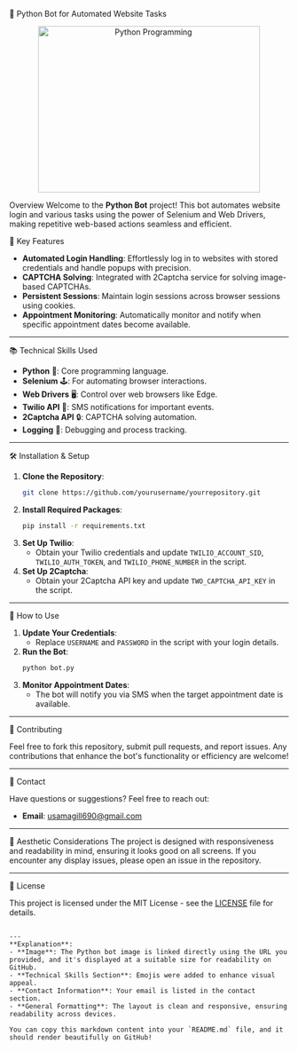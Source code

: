 🐍 Python Bot for Automated Website Tasks

<div align="center">
  <img src="https://img.freepik.com/free-vector/software-developers-working-script-coding-engineer-character-programming-php-python-javascript-other-languages_90220-243.jpg" alt="Python Programming" width="400" height="300">
</div>


Overview
Welcome to the **Python Bot** project! This bot automates website login and various tasks using the power of Selenium and Web Drivers, making repetitive web-based actions seamless and efficient.

🌟 Key Features
- **Automated Login Handling**: Effortlessly log in to websites with stored credentials and handle popups with precision.
- **CAPTCHA Solving**: Integrated with 2Captcha service for solving image-based CAPTCHAs.
- **Persistent Sessions**: Maintain login sessions across browser sessions using cookies.
- **Appointment Monitoring**: Automatically monitor and notify when specific appointment dates become available.

---

📚 Technical Skills Used

- **Python** 🐍: Core programming language.
- **Selenium** 🕹️: For automating browser interactions.
- **Web Drivers** 🖥️: Control over web browsers like Edge.
- **Twilio API** 📲: SMS notifications for important events.
- **2Captcha API** 🔒: CAPTCHA solving automation.
- **Logging** 📝: Debugging and process tracking.

---

🛠️ Installation & Setup

1. **Clone the Repository**:
   ```bash
   git clone https://github.com/yourusername/yourrepository.git
   ```
2. **Install Required Packages**:
   ```bash
   pip install -r requirements.txt
   ```
3. **Set Up Twilio**:
   - Obtain your Twilio credentials and update `TWILIO_ACCOUNT_SID`, `TWILIO_AUTH_TOKEN`, and `TWILIO_PHONE_NUMBER` in the script.
4. **Set Up 2Captcha**:
   - Obtain your 2Captcha API key and update `TWO_CAPTCHA_API_KEY` in the script.

---

🚀 How to Use

1. **Update Your Credentials**:
   - Replace `USERNAME` and `PASSWORD` in the script with your login details.
2. **Run the Bot**:
   ```bash
   python bot.py
   ```
3. **Monitor Appointment Dates**:
   - The bot will notify you via SMS when the target appointment date is available.

---

🧩 Contributing

Feel free to fork this repository, submit pull requests, and report issues. Any contributions that enhance the bot's functionality or efficiency are welcome!

---

📧 Contact

Have questions or suggestions? Feel free to reach out:
- **Email**: usamagill690@gmail.com

---

🎨 Aesthetic Considerations
The project is designed with responsiveness and readability in mind, ensuring it looks good on all screens. If you encounter any display issues, please open an issue in the repository.

---

📄 License

This project is licensed under the MIT License - see the [LICENSE](LICENSE) file for details.

```

---
**Explanation**:
- **Image**: The Python bot image is linked directly using the URL you provided, and it's displayed at a suitable size for readability on GitHub.
- **Technical Skills Section**: Emojis were added to enhance visual appeal.
- **Contact Information**: Your email is listed in the contact section.
- **General Formatting**: The layout is clean and responsive, ensuring readability across devices.

You can copy this markdown content into your `README.md` file, and it should render beautifully on GitHub!
